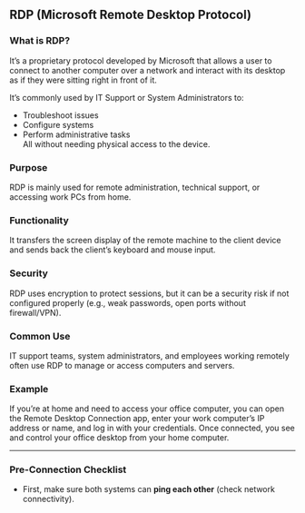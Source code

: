 ## RDP (Microsoft Remote Desktop Protocol)


### What is RDP?
It’s a proprietary protocol developed by Microsoft that allows a user to connect to another computer over a network and interact with its desktop as if they were sitting right in front of it.

It’s commonly used by IT Support or System Administrators to:
- Troubleshoot issues
- Configure systems  
- Perform administrative tasks  
All without needing physical access to the device.

### Purpose
RDP is mainly used for remote administration, technical support, or accessing work PCs from home.

### Functionality
It transfers the screen display of the remote machine to the client device and sends back the client’s keyboard and mouse input.

### Security
RDP uses encryption to protect sessions, but it can be a security risk if not configured properly (e.g., weak passwords, open ports without firewall/VPN).

### Common Use
IT support teams, system administrators, and employees working remotely often use RDP to manage or access computers and servers.

### Example
If you’re at home and need to access your office computer, you can open the Remote Desktop Connection app, enter your work computer’s IP address or name, and log in with your credentials. Once connected, you see and control your office desktop from your home computer.

---
### Pre-Connection Checklist
- First, make sure both systems can **ping each other** (check network connectivity).

